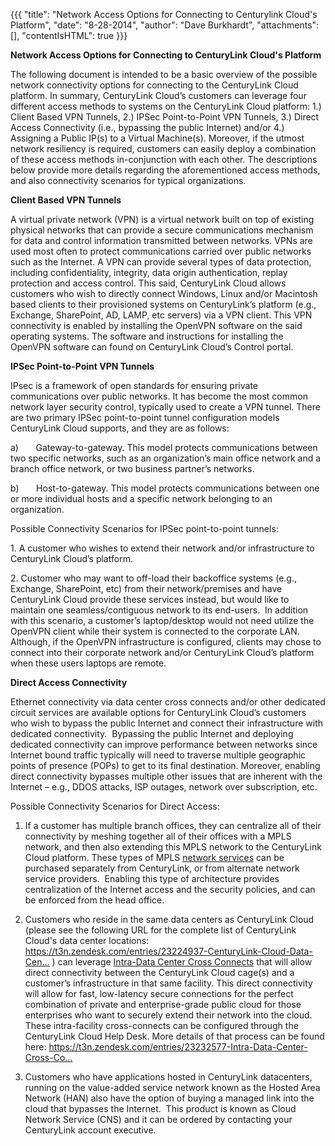 {{{
  "title": "Network Access Options for Connecting to Centurylink Cloud's Platform",
  "date": "8-28-2014",
  "author": "Dave Burkhardt",
  "attachments": [],
  "contentIsHTML": true
}}}

<p><strong>Network Access Options for Connecting to CenturyLink Cloud's Platform</strong>
</p>
<p>The following document is intended to be a basic overview of the possible network connectivity options for connecting to the CenturyLink Cloud platform. In summary, CenturyLink Cloud’s customers can leverage four different access methods to systems on
  the CenturyLink Cloud platform: 1.) Client Based VPN Tunnels, 2.) IPSec Point-to-Point VPN Tunnels, 3.) Direct Access Connectivity (i.e., bypassing the public Internet)&nbsp;and/or 4.) Assigning a Public IP(s) to a Virtual Machine(s). Moreover, if the
  utmost network resiliency is required, customers can easily deploy a combination of these access methods in-conjunction with each other. The descriptions below provide more details regarding the aforementioned access methods, and also connectivity scenarios
  for typical organizations.&nbsp;</p>

<p><strong>Client Based VPN Tunnels</strong>
</p>
<p>A virtual private network (VPN) is a virtual network built on top of existing physical networks that can provide a secure communications mechanism for data and control information transmitted between networks. VPNs are used most often to protect communications
  carried over public networks such as the Internet. A VPN can provide several types of data protection, including confidentiality, integrity, data origin authentication, replay protection and access control. This said, CenturyLink Cloud allows customers
  who wish to directly connect Windows, Linux and/or Macintosh based clients to their provisioned systems on CenturyLink’s platform (e.g., Exchange, SharePoint, AD, LAMP, etc servers) via a VPN client. This VPN connectivity is enabled by installing the
  OpenVPN software on the said operating systems. The software and instructions for installing the OpenVPN software can found on CenturyLink Cloud’s Control portal.</p>

<p><strong>IPSec Point-to-Point VPN Tunnels</strong>
</p>
<p>IPsec is a framework of open standards for ensuring private communications over public networks. It has become the most common network layer security control, typically used to create a VPN tunnel. There are two primary IPSec point-to-point tunnel configuration
  models CenturyLink Cloud supports, and they are as follows:</p>
<p>a)&nbsp;&nbsp;&nbsp;&nbsp;&nbsp;&nbsp; Gateway-to-gateway. This model protects communications between two specific networks, such as an organization’s main office network and a branch office network, or two business partner’s networks.</p>
<p>b)&nbsp;&nbsp;&nbsp;&nbsp;&nbsp;&nbsp; Host-to-gateway. This model protects communications between one or more individual hosts and a specific network belonging to an organization.</p>
<p>Possible Connectivity Scenarios for IPSec point-to-point tunnels:</p>
<p>1. A customer who wishes to extend their network and/or infrastructure to CenturyLink Cloud’s platform.</p>
<p>2. Customer who may want to off-load their backoffice systems (e.g., Exchange, SharePoint, etc) from their network/premises and have CenturyLink Cloud provide these services instead, but would like to maintain one seamless/contiguous network to its end-users.
  &nbsp;In addition with this scenario, a customer’s laptop/desktop would not need utilize the OpenVPN client while their system is connected to the corporate LAN. Although, if the OpenVPN infrastructure is configured, clients may chose to connect into
  their corporate network and/or CenturyLink Cloud’s platform when these users laptops are remote.</p>

<p><strong>Direct Access Connectivity</strong>
</p>
<p>Ethernet connectivity via data center cross connects and/or other dedicated circuit services are available options for CenturyLink Cloud’s customers who wish to bypass the public Internet and connect their infrastructure with dedicated connectivity.&nbsp;
  Bypassing the public Internet and deploying dedicated connectivity can improve performance between networks since Internet bound traffic typically will need to traverse multiple geographic points of presence (POPs) to get to its final destination. Moreover,
  enabling direct connectivity bypasses multiple other issues that are inherent with the Internet – e.g., DDOS attacks, ISP outages, network over subscription, etc.</p>

<p>Possible Connectivity Scenarios for Direct Access:</p>
<ol>
  <li>
    <p>If a customer has multiple branch offices, they can centralize all of their connectivity by meshing together all of their offices with a MPLS network, and then also extending this MPLS network to the CenturyLink Cloud platform. These types of MPLS
      <a href="http://www.centurylink.com/business/data/index.html">network services</a> can be purchased separately from CenturyLink, or from alternate network service providers.&nbsp; Enabling this type of architecture provides centralization of the
      Internet access and the security policies, and can be enforced from the head office.</p>
  </li>
  <li>
    <p>Customers who reside in the same data centers as CenturyLink Cloud (please see the following URL for the complete list of CenturyLink Cloud's data center locations: <a href="https://t3n.zendesk.com/entries/23224937-CenturyLink-Cloud-Data-Center-Locations)%C2%A0can">https://t3n.zendesk.com/entries/23224937-CenturyLink-Cloud-Data-Cen...</a>      ) can leverage <a href="https://t3n.zendesk.com/entries/23232577-Intra-Data-Center-Cross-Connects-Options-with-Tier-3">Intra-Data Center Cross Connects</a> that will allow direct connectivity between the CenturyLink Cloud cage(s) and a customer’s
      infrastructure in that same facility. This direct connectivity will allow for fast, low-latency secure connections for the perfect combination of private and enterprise-grade public cloud for those enterprises who want to securely extend their network
      into the cloud.&nbsp; These intra-facility cross-connects can be configured through the CenturyLink Cloud Help Desk. More details of that process can be found here:&nbsp;<a href="https://t3n.zendesk.com/entries/23232577-Intra-Data-Center-Cross-Connects-Options-with-Tier-3">https://t3n.zendesk.com/entries/23232577-Intra-Data-Center-Cross-Co...</a>
    </p>
  </li>
  <li>
    <p>Customers who have applications hosted in CenturyLink datacenters, running on the value-added service network known as the Hosted Area Network (HAN) also have the option of buying a managed link into the cloud that bypasses the Internet.&nbsp; This
      product is known as Cloud Network Service (CNS) and it can be ordered by contacting your CenturyLink account executive.</p>
  </li>
</ol>
